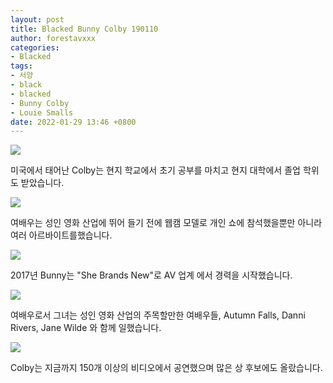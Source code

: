 ```yaml
---
layout: post
title: Blacked Bunny Colby 190110
author: forestavxxx
categories: 
- Blacked
tags:
- 서양
- black
- blacked
- Bunny Colby
- Louie Smalls
date: 2022-01-29 13:46 +0800
---
```



![](https://raw.githubusercontent.com/forestavxxx/forestavxxx.github.io/main/_images/Bunny%20Colby/Bunny%20Colby1.jpg)


미국에서 태어난 Colby는 현지 학교에서 초기 공부를 마치고 현지 대학에서 졸업 학위도 받았습니다.

 
![](https://raw.githubusercontent.com/forestavxxx/forestavxxx.github.io/main/_images/Bunny%20Colby/Bunny%20Colby2.jpg)


여배우는 성인 영화 산업에 뛰어 들기 전에 웹캠 모델로 개인 쇼에 참석했을뿐만 아니라 여러 아르바이트를했습니다.


![](https://raw.githubusercontent.com/forestavxxx/forestavxxx.github.io/main/_images/Bunny%20Colby/Bunny%20Colby3.jpg)


2017년 Bunny는 "She Brands New"로 AV 업계 에서 경력을 시작했습니다.


![](https://raw.githubusercontent.com/forestavxxx/forestavxxx.github.io/main/_images/Bunny%20Colby/Bunny%20Colby4.jpg)


 여배우로서 그녀는 성인 영화 산업의 주목할만한 여배우들, Autumn Falls, Danni Rivers, Jane Wilde 와 함께 일했습니다.


![](https://raw.githubusercontent.com/forestavxxx/forestavxxx.github.io/main/_images/Bunny%20Colby/Bunny%20Colby5.jpg)


Colby는 지금까지 150개 이상의 비디오에서 공연했으며 많은 상 후보에도 올랐습니다.





